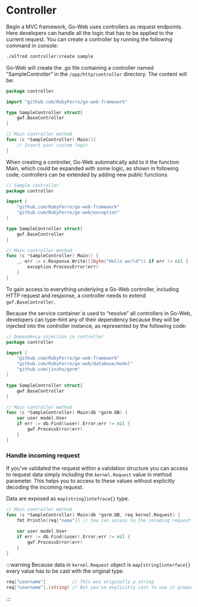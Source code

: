 # Controller
Begin a MVC framework, Go-Web uses controllers as request endpoints. Here developers can handle all the logic that has to be applied to the current request. You can create a controller by running the following command in console:
```bash
./alfred controller:create sample
```
Go-Web will create the .go file containing a controller named “SampleController” in the `/app/http/controller` directory.
The content will be:

```go title="New SampleController"
package controller

import "github.com/RobyFerro/go-web-framework"

type SampleController struct{
    gwf.BaseController
}

// Main controller method
func (c *SampleController) Main(){
    // Insert your custom logic
}
```
When creating a controller, Go-Web automatically  add to it the function Main, which could be expanded with some logic, as shown in following code; controllers can be extended by adding new public functions.

```go title="SampleController with some logic"
// Sample controller
package controller

import (
    "github.com/RobyFerro/go-web-framework"
    "github.com/RobyFerro/go-web/exception"
)

type SampleController struct{
    gwf.BaseController
}

// Main controller method
func (c *SampleController) Main() {
    _, err := c.Response.Write([]byte("Hello world")) if err != nil {
        exception.ProcessError(err)
    }
}
```

To gain access to everything underlying a Go-Web controller, including HTTP request and response, a controller needs to extend `gwf.BaseController`.

Because the service container is used to “resolve” all controllers in Go-Web, developers can type-hint any of their dependency because they will be injected into the controller instance, as represented by the following code:

```go title="SampleController with DependencyInjection"
// Dependency injection in controller
package controller

import (
    "github.com/RobyFerro/go-web-framework" 
    "github.com/RobyFerro/go-web/database/model" 
    "github.com/jinzhu/gorm"
)

type SampleController struct{
    gwf.BaseController
}

// Main controller method
func (c *SampleController) Main(db *gorm.DB) {
    var user model.User
    if err := db.Find(&user).Error;err != nil {
        gwf.ProcessError(err)
    }
}
```

### Handle incoming request
If you've validated the request within a validation structure you can access to request data simply including the
`kernel.Request` value in method parameter.
This helps you to access to these values without explicitly decoding the incoming request.

Data are exposed as `map[string]intefrace{}` type.

```go title="Access to request in Controller"
// Main controller method
func (c *SampleController) Main(db *gorm.DB, req kernel.Request) {
    fmt.Println(req["name"]) // You can access to the incoming request payload with the `req` object
    
    var user model.User
    if err := db.Find(&user).Error;err != nil {
        gwf.ProcessError(err)
    }
}
```

:::warning
Because data in `kernel.Request` object is `map[string]interface{}` every value has to be cast with the original type.

```go title="Example of type casting"
req["username"]          // This was originally a string
req["username"].(string) // But you've explicitly cast to use it properly
```
:::
